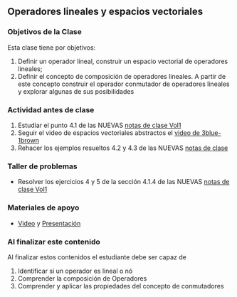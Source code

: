 ## Operadores lineales y espacios vectoriales  
### Objetivos de la Clase
Esta clase tiene por objetivos:

1. Definir un operador lineal, construir un espacio vectorial de operadores lineales;  
2. Definir el concepto de composición de operadores lineales. A partir de este concepto construir el operador conmutador de operadores lineales y explorar algunas de sus posibilidades

### Actividad antes de clase
1. Estudiar el punto 4.1  de las NUEVAS [notas de clase Vol1](https://github.com/nunezluis/MisCursos/blob/main/MisMateriales/LibrosCapitulos/VolumenUNOshort.pdf)
2. Seguir el video de espacios vectoriales abstractos el [video de 3blue-1brown](https://www.youtube.com/watch?v=TgKwz5Ikpc8)
3. Rehacer los ejemplos resueltos 4.2 y 4.3 de las NUEVAS [notas de clase](https://github.com/nunezluis/MisCursos/blob/main/MisMateriales/LibrosCapitulos/VolumenUNOshort.pdf)

### Taller de problemas
+ Resolver los ejercicios 4 y 5 de la sección 4.1.4 de las NUEVAS [notas de clase Vol1](https://github.com/nunezluis/MisCursos/blob/main/MisMateriales/LibrosCapitulos/VolumenUNOshort.pdf)

### Materiales de apoyo
+ [Video](https://youtu.be/JGcYt7Nh-kE) y [Presentación](https://github.com/nunezluis/MisCursos/blob/main/MisMateriales/Presentaciones/4_1OperadLineales.pdf)

### Al finalizar este contenido
Al finalizar estos contenidos el estudiante debe ser capaz de

1. Identificar si un operador es lineal o nó
2. Comprender la composición de Operadores
3. Comprender y aplicar las propiedades del concepto de conmutadores
